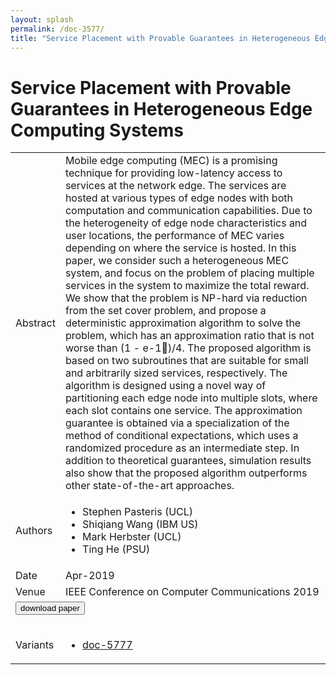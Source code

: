 ```yaml
---
layout: splash
permalink: /doc-3577/
title: "Service Placement with Provable Guarantees in Heterogeneous Edge Computing Systems"
---
```


# Service Placement with Provable Guarantees in Heterogeneous Edge Computing Systems

<table>
    <tbody>
    <tr>
        <td>Abstract</td>
        <td>Mobile edge computing (MEC) is a promising technique for providing low-latency access to services at the network edge. The services are hosted at various types of edge nodes with both computation and communication capabilities. Due to the heterogeneity of edge node characteristics and user locations, the performance of MEC varies depending on where the service is hosted. In this paper, we consider such a heterogeneous MEC system, and focus on the problem of placing multiple services in the system to maximize the total reward. We show that the problem is NP-hard via reduction from the set cover problem, and propose a deterministic approximation algorithm to solve the problem, which has an approximation ratio that is not worse than (1 - e-1)/4. The proposed algorithm is based on two subroutines that are suitable for small and arbitrarily sized services, respectively. The algorithm is designed using a novel way of partitioning each edge node into multiple slots, where each slot contains one service. The approximation guarantee is obtained via a specialization of the method of conditional expectations, which uses a randomized procedure as an intermediate step. In addition to theoretical guarantees, simulation results also show that the proposed algorithm outperforms other state-of-the-art approaches.</td>
    </tr>
    <tr>
        <td>Authors</td>
        <td>
            <ul>
                <li>Stephen Pasteris (UCL)</li>
                <li>Shiqiang Wang (IBM US)</li>
                <li>Mark Herbster (UCL)</li>
                <li>Ting He (PSU)</li>
            </ul>
        </td>
    </tr>
    <tr>
        <td>Date</td>
        <td>Apr-2019</td>
    </tr>
    <tr>
        <td>Venue</td>
        <td>IEEE Conference on Computer Communications 2019</td>
    </tr>
        <tr>
            <td colspan="2">
                <form method="get" action="https://dais-ita.org/sites/default/files/SP_INFOCOM2019.pdf">
                    <button type="submit">download paper</button>
                </form>
            </td>
        </tr>
        <tr>
            <td>Variants</td>
            <td>
                <ul>
                    <li><a href="${varId}">doc-5777</a></li>
                </ul>
            </td>
        </tr>
    </tbody>
</table>
